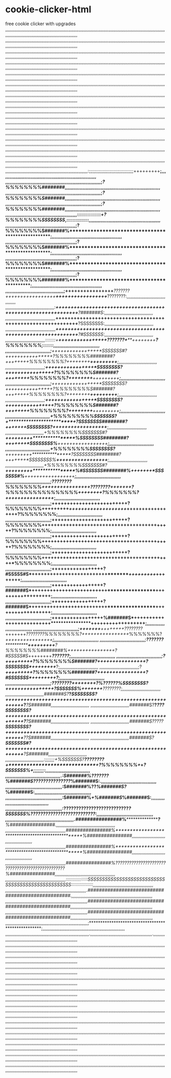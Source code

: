 # cookie-clicker-html
free cookie clicker with upgrades 
,,,,,,,,,,,,,,,,,,,,,,,,,,,,,,,,,,,,,,,,,,,,,,,,,,,,,,,,,,,,,,,,,,,,,,,,,,,,,,,,,,,,,,,,,,,,,,,,,,,,,,,,,,,,,,,,,,,,,,,,,,,,,,,,,,,,,,,,,,,,,,,,,,,,,,,,,,,,,,,,,,,,,,,,,,,,,,,,,,,,
,,,,,,,,,,,,,,,,,,,,,,,,,,,,,,,,,,,,,,,,,,,,,,,,,,,,,,,,,,,,,,,,,,,,,,,,,,,,,,,,,,,,,,,,,,,,,,,,,,,,,,,,,,,,,,,,,,,,,,,,,,,,,,,,,,,,,,,,,,,,,,,,,,,,,,,,,,,,,,,,,,,,,,,,,,,,,,,,,,,,
,,,,,,,,,,,,,,,,,,,,,,,,,,,,,,,,,,,,,,,,,,,,,,,,,,,,,,,,,,,,,,,,,,,,,,,,,,,,,,,,,,,,,,,,,,,,,,,,,,,,,,,,,,,,,,,,,,,,,,,,,,,,,,,,,,,,,,,,,,,,,,,,,,,,,,,,,,,,,,,,,,,,,,,,,,,,,,,,,,,,
,,,,,,,,,,,,,,,,,,,,,,,,,,,,,,,,,,,,,,,,,,,,,,,,,,,,,,,,,,,,,,,,,,,,,,,,,,,,,,,,,,,,,,,,,,,,,,,,,,,,,,,,,,,,,,,,,,,,,,,,,,,,,,,,,,,,,,,,,,,,,,,,,,,,,,,,,,,,,,,,,,,,,,,,,,,,,,,,,,,,
,,,,,,,,,,,,,,,,,,,,,,,,,,,,,,,,,,,,,,,,,,,,,,,,,,,,,,,,,,,,,,,,,,,,,,,,,,,,,,,,,,,,,,,,,,,,,,,,,,,,,,,,,,,,,,,,,,,,,,,,,,,,,,,,,,,,,,,,,,,,,,,,,,,,,,,,,,,,,,,,,,,,,,,,,,,,,,,,,,,,
,,,,,,,,,,,,,,,,,,,,,,,,,,,,,,,,,,,,,,,,,,,,,,,,,,,,,,,,,,,,,,,,,,,,,,,,,,,,,,,,,,,,,,,,,,,,,,,,,,,,,,,,,,,,,,,,,,,,,,,,,,,,,,,,,,,,,,,,,,,,,,,,,,,,,,,,,,,,,,,,,,,,,,,,,,,,,,,,,,,,
,,,,,,,,,,,,,,,,,,,,,,,,,,,,,,,,,,,,,,,,,,,,,,,,,,,,,,,,,,,,,,,,,,,,,,,,,,,,,,,,,,,,,,,,,,,,,,,,,,,,,,,,,,,,,,,,,,,,,,,,,,,,,,,,,,,,,,,,,,,,,,,,,,,,,,,,,,,,,,,,,,,,,,,,,,,,,,,,,,,,
,,,,,,,,,,,,,,,,,,,,,,,,,,,,,,,,,,,,,,,,,,,,,,,,,,,,,,,,,,,,,,,,,,,,,,,,,,,,,,,,,,,,,,,,,,,,,,,,,,,,,,,,,,,,,,,,,,,,,,,,,,,,,,,,,,,,,,,,,,,,,,,,,,,,,,,,,,,,,,,,,,,,,,,,,,,,,,,,,,,,
,,,,,,,,,,,,,,,,,,,,,,,,,,,,,,,,,,,,,,,,,,,,,,,,,,,,,,,,,,,,,,,,,,,,,,,,,,,,,,,,,,,,,,,,,,,,,,,,,,,,,,,,,,,,,,,,,,,,,,,,,,,,,,,,,,,,,,,,,,,,,,,,,,,,,,,,,,,,,,,,,,,,,,,,,,,,,,,,,,,,
,,,,,,,,,,,,,,,,,,,,,,,,,,,,,,,,,,,,,,,,,,,,,,,,,,,,,,,,,,,,,,,,,,,,,,,,,,,,,,,,,,,,,,,,,,,,,,,,,,,,,,,,,,,,,,,,,,,,,,,,,,,,,,,,,,,,,,,,,,,,,,,,,,,,,,,,,,,,,,,,,,,,,,,,,,,,,,,,,,,,
,,,,,,,,,,,,,,,,,,,,,,,,,,,,,,,,,,,,,,,,,,,,,,,,,,,,,,,,,,,,,,,,,,,,,,,,,,,,,,,,,,,,,,,,,,,,,,,,,,,,,,,,,,,,,,,,,,,,,,,,,,,,,,,,,,,,,,,,,,,,,,,,,,,,,,,,,,,,,,,,,,,,,,,,,,,,,,,,,,,,
,,,,,,,,,,,,,,,,,,,,,,,,,,,,,,,,,,,,,,,,,,,,,,,,,,,,,,,,,,,,,,,,,,,,,,,,,,,,,,,,,,,,,,,,,,,,,,,,,,,,,,,,,,,,,,,,,,,,,,,,,,,,,,,,,,,,,,,,,,,,,,,,,,,,,,,,,,,,,,,,,,,,,,,,,,,,,,,,,,,,
,,,,,,,,,,,,,,,,,,,,,,,,,,,,,,,,,,,,,,,,,,,,,,,,,,,,,,,,,,,,,,,,,,,,,,,,,,,,,,,,,,,,,,,,,,,,,,,,,,,,,,,,,,,,,,,,,,,,,,,,,,,,,,,,,,,,,,,,,,,,,,,,,,,,,,,,,,,,,,,,,,,,,,,,,,,,,,,,,,,,
,,,,,,,,,,,,,,,,,,,,,,,,,,,,,,,,,,,,,,,,,,,,,,,,,,,,,,,,,,,,,,,,:;;;;;;;;;;;;;;;;;;;;;;;;;;;;;;;;;+++++++++********;,,,,,,,,,,,,,,,,,,,,,,,,,,,,,,,,,,,,,,,,,,,,,,,,,,,,,,,,,,,,,,,,
,,,,,,,,,,,,,,,,,,,,,,,,,,,,,,,,,,,,,,,,,,,,,,,,,,,,,,,,,,,,,,,,;*********************************?%%%%%%%%########*,,,,,,,,,,,,,,,,,,,,,,,,,,,,,,,,,,,,,,,,,,,,,,,,,,,,,,,,,,,,,,,,
,,,,,,,,,,,,,,,,,,,,,,,,,,,,,,,,,,,,,,,,,,,,,,,,,,,,,,,,,,,,,,,,;*********************************?%%%%%%%%S#######*,,,,,,,,,,,,,,,,,,,,,,,,,,,,,,,,,,,,,,,,,,,,,,,,,,,,,,,,,,,,,,,,
,,,,,,,,,,,,,,,,,,,,,,,,,,,,,,,,,,,,,,,,,,,,,,,,,,,,,,,,,,,,,,,,;*********************************?%%%%%%%%########*,,,,,,,,,,,,,,,,,,,,,,,,,,,,,,,,,,,,,,,,,,,,,,,,,,,,,,,,,,,,,,,,
,,,,,,,,,,,,,,,,,,,,,,,,,,,,,,,,,,,,,,,,,,,,,,,,::::::::::::::::+*********************************?%%%%%%%%SSSSSSSS*,:::::::::::::::,,,,,,,,,,,,,,,,,,,,,,,,,,,,,,,,,,,,,,,,,,,,,,,,
,,,,,,,,,,,,,,,,,,,,,,,,,,,,,,,,,,,,,,,,,,,,,,,;****************?%%%%%%%%S#######%**************************************************;,,,,,,,,,,,,,,,,,,,,,,,,,,,,,,,,,,,,,,,,,,,,,,,
,,,,,,,,,,,,,,,,,,,,,,,,,,,,,,,,,,,,,,,,,,,,,,,;****************?%%%%%%%%S#######%**************************************************;,,,,,,,,,,,,,,,,,,,,,,,,,,,,,,,,,,,,,,,,,,,,,,,
,,,,,,,,,,,,,,,,,,,,,,,,,,,,,,,,,,,,,,,,,,,,,,,;****************?%%%%%%%%S#######%**************************************************;,,,,,,,,,,,,,,,,,,,,,,,,,,,,,,,,,,,,,,,,,,,,,,,
,,,,,,,,,,,,,,,,,,,,,,,,,,,,,,,,,,,,,,,,,,,,,,,;****************?%%%%%%%%########%**************************************************;,,,,,,,,,,,,,,,,,,,,,,,,,,,,,,,,,,,,,,,,,,,,,,,
,,,,,,,,,,,,,,,,,,,,,,,,,,,,,,,,,,,,,,,;++++++++********++++++++**********???????*+++++++++++++++++********+++++++++++++++++*********????????:,,,,,,,,,,,,,,,,,,,,,,,,,,,,,,,,,,,,,,
,,,,,,,,,,,,,,,,,,,,,,,,,,,,,,,,,,,,,,:*****************+++++++++++++++++++++++++++++++++++++++++++********+++++++++++++++++********?#######S:,,,,,,,,,,,,,,,,,,,,,,,,,,,,,,,,,,,,,,
,,,,,,,,,,,,,,,,,,,,,,,,,,,,,,,,,,,,,,,*****************+++++++++++++++++++++++++++++++++++++++++++********+++++++++++++++++********?SSSSSSSS:,,,,,,,,,,,,,,,,,,,,,,,,,,,,,,,,,,,,,,
,,,,,,,,,,,,,,,,,,,,,,,,,,,,,,,,,,,,,,,*****************+++++++++++++++++++++++++++++++++++++++++++********+++++++++++++++++********?#SSSSSSS:,,,,,,,,,,,,,,,,,,,,,,,,,,,,,,,,,,,,,,
,,,,,,,,,,,,,,,,,,,,,,,,,,,,,,,::::::::+*************************++++++++++++++++**********???????*+****************++++++++********?%%%%%%%%;:::::::,,,,,,,,,,,,,,,,,,,,,,,,,,,,,,,
,,,,,,,,,,,,,,,,,,,,,,,,,,,,,,;********++++++++++++++++*SSSSSSS#?++++++++++++++++?%%%%%%%%########?++++++++%%%%%%%%?++++++++********+++++++++********;,,,,,,,,,,,,,,,,,,,,,,,,,,,,,,
,,,,,,,,,,,,,,,,,,,,,,,,,,,,,,;********++++++++++++++++*SSSSSSSS?++++++++++++++++?%%%%%%%%S#######?++++++++%%%%%%%%?++++++++********+++++++++********;,,,,,,,,,,,,,,,,,,,,,,,,,,,,,,
,,,,,,,,,,,,,,,,,,,,,,,,,,,,,,;********++++++++++++++++*SSSSSSSS?++++++++++++++++?%%%%%%%%S#######?++++++++%%%%%%%%?++++++++********+++++++++********;,,,,,,,,,,,,,,,,,,,,,,,,,,,,,,
,,,,,,,,,,,,,,,,,,,,,,,,,,,,,,;********++++++++++++++++*SSSSSSSS?++++++++++++++++?%%%%%%%%S#######?++++++++%%%%%%%%?++++++++********+++++++++********;,,,,,,,,,,,,,,,,,,,,,,,,,,,,,,
,,,,,,,,,,,,,,,,,,,,,,,,,,,,,,+%%%%%%%%%SSSSSSS?+*******************************+?SSSSSSSS########?+++++++*SSSSSSSS?+*******+++++++++++++++++********;,,,,,,,,,,,,,,,,,,,,,,,,,,,,,,
,,,,,,,,,,,,,,,,,,,,,,,,,,,,,,+%%%%%%%%SSSSSSS#?********+++++++++****************%SSSSSSSS########?+++++++*SSSSSSSS%********+++++++++++++++++********;,,,,,,,,,,,,,,,,,,,,,,,,,,,,,,
,,,,,,,,,,,,,,,,,,,,,,,,,,,,,,+%%%%%%%%SSSSSSSS?********+++++++++****************?SSSSSSSS########?+++++++*SSSSSSSS%********+++++++++++++++++********;,,,,,,,,,,,,,,,,,,,,,,,,,,,,,,
,,,,,,,,,,,,,,,,,,,,,,,,,,,,,,+%%%%%%%%SSSSSSS#?********+++++++++****************%#SSSSSSS########%+++++++*SSSSSSS#%********+++++++++++++++++********;,,,,,,,,,,,,,,,,,,,,,,,,,,,,,,
,,,,,,,,,,,,,,,,,,,,,,,,,,,,,,;????????%%%%%%%%*++++++++++++++++*????????*+++++++?%%%%%%%%%%%%%%%%*++++++++?%%%%%%%?++++++++++++++++*****************;,,,,,,,,,,,,,,,,,,,,,,,,,,,,,,
,,,,,,,,,,,,,,,,,,,,,,,,,,,,,,;********+++++++++++++++++++++++++?%%%%%%%%+++++++++*******+++++++++++++++++++*******+++++++++++++++++?%%%%%%%%********;,,,,,,,,,,,,,,,,,,,,,,,,,,,,,,
,,,,,,,,,,,,,,,,,,,,,,,,,,,,,,;********+++++++++++++++++++++++++?%%%%%%%%+++++++++********+++++++++++++++++********+++++++++++++++++?%%%%%%%%********;,,,,,,,,,,,,,,,,,,,,,,,,,,,,,,
,,,,,,,,,,,,,,,,,,,,,,,,,,,,,,;********+++++++++++++++++++++++++?%%%%%%%%+++++++++********+++++++++++++++++********+++++++++++++++++?%%%%%%%%********;,,,,,,,,,,,,,,,,,,,,,,,,,,,,,,
,,,,,,,,,,,,,,,,,,,,,,,,,,,,,,;********+++++++++++++++++++++++++?%%%%%%%%+++++++++********+++++++++++++++++********+++++++++++++++++*%%%%%%%%********;,,,,,,,,,,,,,,,,,,,,,,,,,,,,,,
,,,,,,,,,,,,,,,,,,,,,,,,,,,,,,;********+++++++++********++++++++?#SSSSS#S*+++++++++++++++++++++++++****************+++++++++*********++++++++********;,,,,,,,,,,,,,,,,,,,,,,,,,,,,,,
,,,,,,,,,,,,,,,,,,,,,,,,,,,,,,;********+++++++++********++++++++?#######S*+++++++++++++++++++++++++****************+++++++++********+++++++++********;,,,,,,,,,,,,,,,,,,,,,,,,,,,,,,
,,,,,,,,,,,,,,,,,,,,,,,,,,,,,,;********+++++++++********++++++++?#######S*+++++++++++++++++++++++++****************+++++++++********+++++++++********;,,,,,,,,,,,,,,,,,,,,,,,,,,,,,,
,,,,,,,,,,,,,,,,,,,,,,,,,,,,,,;********+++++++++********++++++++%#######S*+++++++++++++++++++++++++****************+++++++++********+++++++++********;,,,,,,,,,,,,,,,,,,,,,,,,,,,,,,
,,,,,,,,,,,,,,,,,,,,,,,,,,,,,,;*********+++++++*********++++++++*????????*+++++++*????????%%%%%%%%?++++++++++++++++*%%%%%%%?*++++++++++++++++********;,,,,,,,,,,,,,,,,,,,,,,,,,,,,,,
,,,,,,,,,,,,,,,,,,,,,,,,,,,,,,;???????**************************+++++++++********?%%%%%%%%########%++++++++++++++++?#SSSSS#S*++++++++*********???????;,,,,,,,,,,,,,,,,,,,,,,,,,,,,,,
,,,,,,,,,,,,,,,,,,,,,,,,,,,,,,;?********************************+++++++++********?%%%%%%%%S#######?++++++++++++++++?SSSSSSSS*++++++++***************?;,,,,,,,,,,,,,,,,,,,,,,,,,,,,,,
,,,,,,,,,,,,,,,,,,,,,,,,,,,,,,;?********************************+++++++++********?%%%%%%%%########?++++++++++++++++?#SSSSSSS*++++++++***************?;,,,,,,,,,,,,,,,,,,,,,,,,,,,,,,
,,,,,,,,,,,,,,,,,,,,,,,,,,,,,,;????????**************************++++++++********?%??????%SSSSSSSS?++++++++++++++++?SSSSSSS%*+++++++*********????????;,,,,,,,,,,,,,,,,,,,,,,,,,,,,,,
,,,,,,,,,,,,,,,,,,,,,,,,,,,,,,*#######S?******?*********SSSSSSSS?+++++++++++++++++++++++++++++++++++++++++++++++++++++++++++*********?******?S#######*,,,,,,,,,,,,,,,,,,,,,,,,,,,,,,
,,,,,,,,,,,,,,,,,,,,,,,,,,,,,,*#######S?**?*???*********SSSSSSSS?+++++++++++++++++++++++++++++++++++++++++++++++++++++++++++*********?******?S#######*,,,,,,,,,,,,,,,,,,,,,,,,,,,,,,
,,,,,,,,,,,,,,,,,,,,,,,,,,,,,,*#######S?**?*???*********SSSSSSSS?+++++++++++++++++++++++++++++++++++++++++++++++++++++++++++*********?******?S#######*,,,,,,,,,,,,,,,,,,,,,,,,,,,,,,
,,,,,,,,,,,,,,,,,,,,,,,,,,,,,,*#######S?****************SSSSSSS#?+++++++++++++++++++++++++++++++++++++++++++++++++++++++++++****************?S#######*,,,,,,,,,,,,,,,,,,,,,,,,,,,,,,
,,,,,,,,,,,,,,,,,,,,,,,,,,,,,,:;;;;;;;+%SSSSSSS?********????????*+*******************************+?%%%%%%%%*+*****+*****************?SSSSSSS%+;;;;;;;:,,,,,,,,,,,,,,,,,,,,,,,,,,,,,,
,,,,,,,,,,,,,,,,,,,,,,,,,,,,,,,,,,,,,.:S#######%*???????******************************************%#######S*********???????????????*%#######S:.,,,,,,,,,,,,,,,,,,,,,,,,,,,,,,,,,,,,,
,,,,,,,,,,,,,,,,,,,,,,,,,,,,,,,,,,,,,,:S#######%******?********?**********************************%#######S*********?***************%#######S:,,,,,,,,,,,,,,,,,,,,,,,,,,,,,,,,,,,,,,
,,,,,,,,,,,,,,,,,,,,,,,,,,,,,,,,,,,,,,:S#######%*************************************************+%#######S*************************%#######S:,,,,,,,,,,,,,,,,,,,,,,,,,,,,,,,,,,,,,,
,,,,,,,,,,,,,,,,,,,,,,,,,,,,,,,,,,,,,,:??????????????????????????*********************************?SSSSSSS%********??????????????????????????:,,,,,,,,,,,,,,,,,,,,,,,,,,,,,,,,,,,,,,
,,,,,,,,,,,,,,,,,,,,,,,,,,,,,,,,,,,,,,,,,,,,,,.*################%*******************************************?******%################*.,,,,,,,,,,,,,,,,,,,,,,,,,,,,,,,,,,,,,,,,,,,,,,
,,,,,,,,,,,,,,,,,,,,,,,,,,,,,,,,,,,,,,,,,,,,,,,*################%**************************************************%################*,,,,,,,,,,,,,,,,,,,,,,,,,,,,,,,,,,,,,,,,,,,,,,,
,,,,,,,,,,,,,,,,,,,,,,,,,,,,,,,,,,,,,,,,,,,,,,,*################%**************************************************%################*,,,,,,,,,,,,,,,,,,,,,,,,,,,,,,,,,,,,,,,,,,,,,,,
,,,,,,,,,,,,,,,,,,,,,,,,,,,,,,,,,,,,,,,,,,,,,,,*################%*????????????????????????????????????????????????*%################*,,,,,,,,,,,,,,,,,,,,,,,,,,,,,,,,,,,,,,,,,,,,,,,
,,,,,,,,,,,,,,,,,,,,,,,,,,,,,,,,,,,,,,,,,,,,,,,:::::::::::::::::*SSSSSSSSSSSSSSSSSSSSSSSSSSSSSSSSSSSSSSSSSSSSSSSSSS*:::::::::::::::::,,,,,,,,,,,,,,,,,,,,,,,,,,,,,,,,,,,,,,,,,,,,,,,
,,,,,,,,,,,,,,,,,,,,,,,,,,,,,,,,,,,,,,,,,,,,,,,,,,,,,,,,,,,,,,,.*##################################################*.,,,,,,,,,,,,,,,,,,,,,,,,,,,,,,,,,,,,,,,,,,,,,,,,,,,,,,,,,,,,,,,
,,,,,,,,,,,,,,,,,,,,,,,,,,,,,,,,,,,,,,,,,,,,,,,,,,,,,,,,,,,,,,,,*##################################################*,,,,,,,,,,,,,,,,,,,,,,,,,,,,,,,,,,,,,,,,,,,,,,,,,,,,,,,,,,,,,,,,
,,,,,,,,,,,,,,,,,,,,,,,,,,,,,,,,,,,,,,,,,,,,,,,,,,,,,,,,,,,,,,,,*##################################################*,,,,,,,,,,,,,,,,,,,,,,,,,,,,,,,,,,,,,,,,,,,,,,,,,,,,,,,,,,,,,,,,
,,,,,,,,,,,,,,,,,,,,,,,,,,,,,,,,,,,,,,,,,,,,,,,,,,,,,,,,,,,,,,,,;**************************************************;,,,,,,,,,,,,,,,,,,,,,,,,,,,,,,,,,,,,,,,,,,,,,,,,,,,,,,,,,,,,,,,,
,,,,,,,,,,,,,,,,,,,,,,,,,,,,,,,,,,,,,,,,,,,,,,,,,,,,,,,,,,,,,,,,,.,,,,,,,,,,,,,,,,,,,,,,,,,,,,,,,,,,,,,,,,,,,,,,,,.,,,,,,,,,,,,,,,,,,,,,,,,,,,,,,,,,,,,,,,,,,,,,,,,,,,,,,,,,,,,,,,,,
,,,,,,,,,,,,,,,,,,,,,,,,,,,,,,,,,,,,,,,,,,,,,,,,,,,,,,,,,,,,,,,,,,,,,,,,,,,,,,,,,,,,,,,,,,,,,,,,,,,,,,,,,,,,,,,,,,,,,,,,,,,,,,,,,,,,,,,,,,,,,,,,,,,,,,,,,,,,,,,,,,,,,,,,,,,,,,,,,,,,
,,,,,,,,,,,,,,,,,,,,,,,,,,,,,,,,,,,,,,,,,,,,,,,,,,,,,,,,,,,,,,,,,,,,,,,,,,,,,,,,,,,,,,,,,,,,,,,,,,,,,,,,,,,,,,,,,,,,,,,,,,,,,,,,,,,,,,,,,,,,,,,,,,,,,,,,,,,,,,,,,,,,,,,,,,,,,,,,,,,,
,,,,,,,,,,,,,,,,,,,,,,,,,,,,,,,,,,,,,,,,,,,,,,,,,,,,,,,,,,,,,,,,,,,,,,,,,,,,,,,,,,,,,,,,,,,,,,,,,,,,,,,,,,,,,,,,,,,,,,,,,,,,,,,,,,,,,,,,,,,,,,,,,,,,,,,,,,,,,,,,,,,,,,,,,,,,,,,,,,,,
,,,,,,,,,,,,,,,,,,,,,,,,,,,,,,,,,,,,,,,,,,,,,,,,,,,,,,,,,,,,,,,,,,,,,,,,,,,,,,,,,,,,,,,,,,,,,,,,,,,,,,,,,,,,,,,,,,,,,,,,,,,,,,,,,,,,,,,,,,,,,,,,,,,,,,,,,,,,,,,,,,,,,,,,,,,,,,,,,,,,
,,,,,,,,,,,,,,,,,,,,,,,,,,,,,,,,,,,,,,,,,,,,,,,,,,,,,,,,,,,,,,,,,,,,,,,,,,,,,,,,,,,,,,,,,,,,,,,,,,,,,,,,,,,,,,,,,,,,,,,,,,,,,,,,,,,,,,,,,,,,,,,,,,,,,,,,,,,,,,,,,,,,,,,,,,,,,,,,,,,,
,,,,,,,,,,,,,,,,,,,,,,,,,,,,,,,,,,,,,,,,,,,,,,,,,,,,,,,,,,,,,,,,,,,,,,,,,,,,,,,,,,,,,,,,,,,,,,,,,,,,,,,,,,,,,,,,,,,,,,,,,,,,,,,,,,,,,,,,,,,,,,,,,,,,,,,,,,,,,,,,,,,,,,,,,,,,,,,,,,,,
,,,,,,,,,,,,,,,,,,,,,,,,,,,,,,,,,,,,,,,,,,,,,,,,,,,,,,,,,,,,,,,,,,,,,,,,,,,,,,,,,,,,,,,,,,,,,,,,,,,,,,,,,,,,,,,,,,,,,,,,,,,,,,,,,,,,,,,,,,,,,,,,,,,,,,,,,,,,,,,,,,,,,,,,,,,,,,,,,,,,
,,,,,,,,,,,,,,,,,,,,,,,,,,,,,,,,,,,,,,,,,,,,,,,,,,,,,,,,,,,,,,,,,,,,,,,,,,,,,,,,,,,,,,,,,,,,,,,,,,,,,,,,,,,,,,,,,,,,,,,,,,,,,,,,,,,,,,,,,,,,,,,,,,,,,,,,,,,,,,,,,,,,,,,,,,,,,,,,,,,,
,,,,,,,,,,,,,,,,,,,,,,,,,,,,,,,,,,,,,,,,,,,,,,,,,,,,,,,,,,,,,,,,,,,,,,,,,,,,,,,,,,,,,,,,,,,,,,,,,,,,,,,,,,,,,,,,,,,,,,,,,,,,,,,,,,,,,,,,,,,,,,,,,,,,,,,,,,,,,,,,,,,,,,,,,,,,,,,,,,,,
,,,,,,,,,,,,,,,,,,,,,,,,,,,,,,,,,,,,,,,,,,,,,,,,,,,,,,,,,,,,,,,,,,,,,,,,,,,,,,,,,,,,,,,,,,,,,,,,,,,,,,,,,,,,,,,,,,,,,,,,,,,,,,,,,,,,,,,,,,,,,,,,,,,,,,,,,,,,,,,,,,,,,,,,,,,,,,,,,,,,
,,,,,,,,,,,,,,,,,,,,,,,,,,,,,,,,,,,,,,,,,,,,,,,,,,,,,,,,,,,,,,,,,,,,,,,,,,,,,,,,,,,,,,,,,,,,,,,,,,,,,,,,,,,,,,,,,,,,,,,,,,,,,,,,,,,,,,,,,,,,,,,,,,,,,,,,,,,,,,,,,,,,,,,,,,,,,,,,,,,,
,,,,,,,,,,,,,,,,,,,,,,,,,,,,,,,,,,,,,,,,,,,,,,,,,,,,,,,,,,,,,,,,,,,,,,,,,,,,,,,,,,,,,,,,,,,,,,,,,,,,,,,,,,,,,,,,,,,,,,,,,,,,,,,,,,,,,,,,,,,,,,,,,,,,,,,,,,,,,,,,,,,,,,,,,,,,,,,,,,,,
